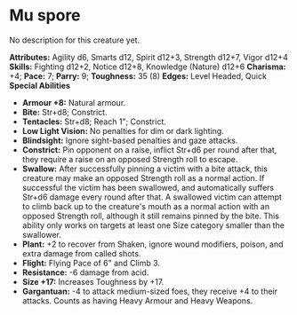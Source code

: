 # Mu spore

No description for this creature yet.

**Attributes:** Agility d6, Smarts d12, Spirit d12+3, Strength d12+7,
Vigor d12+4
**Skills:** Fighting d12+2, Notice d12+8, Knowledge (Nature) d12+6
**Charisma:** +4; **Pace:** 7; **Parry:** 9; **Toughness:** 35 (8)
**Edges:** Level Headed, Quick
**Special Abilities**

- **Armour +8:** Natural armour.
- **Bite:** Str+d8; Constrict.
- **Tentacles:** Str+d8; Reach 1"; Constrict.
- **Low Light Vision:** No penalties for dim or dark lighting.
- **Blindsight:** Ignore sight-based penalties and gaze attacks.
- **Constrict:** Pin opponent on a raise, inflict Str+d6 per round after
that, they require a raise on an opposed Strength roll to escape.
- **Swallow:** After successfully pinning a victim with a bite attack,
this creature may make an opposed Strength roll as a normal action. If
successful the victim has been swallowed, and automatically suffers
Str+d6 damage every round after that. A swallowed victim can attempt to
climb back up to the creature's mouth as a normal action with an
opposed Strength roll, although it still remains pinned by the bite.
This ability only works on targets at least one Size category smaller
than the swallower.
- **Plant:** +2 to recover from Shaken, ignore wound modifiers, poison,
and extra damage from called shots.
- **Flight:** Flying Pace of 6" and Climb 3.
- **Resistance:** -6 damage from acid.
- **Size +17:** Increases Toughness by +17.
- **Gargantuan:** -4 to attack medium-sized foes, they receive +4 to
their attacks. Counts as having Heavy Armour and Heavy Weapons.
